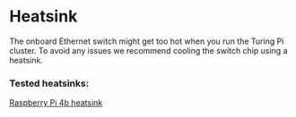 # Heatsink

The onboard Ethernet switch might get too hot when you run the Turing Pi cluster. To avoid any issues we recommend cooling the switch chip using a heatsink. 

### Tested heatsinks:

[Raspberry Pi 4b heatsink](https://amzn.to/2LZTkUd)





